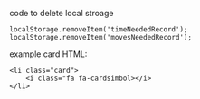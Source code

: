 code to delete local stroage
```
localStorage.removeItem('timeNeededRecord');
localStorage.removeItem('movesNeededRecord');
```

example card HTML:
```
<li class="card">
    <i class="fa fa-cardsimbol></i>
</li>
```
